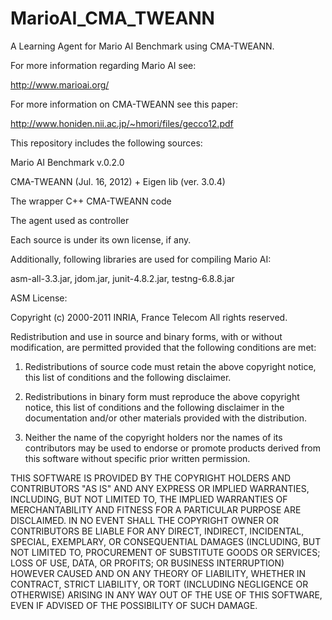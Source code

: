 MarioAI_CMA_TWEANN
==================

A Learning Agent for Mario AI Benchmark using CMA-TWEANN.

For more information regarding Mario AI see:

http://www.marioai.org/

For more information on CMA-TWEANN see this paper:

http://www.honiden.nii.ac.jp/~hmori/files/gecco12.pdf

This repository includes the following sources:

Mario AI Benchmark v.0.2.0

CMA-TWEANN (Jul. 16, 2012) + Eigen lib (ver. 3.0.4)

The wrapper C++ CMA-TWEANN code

The agent used as controller

Each source is under its own license, if any.

Additionally, following libraries are used for compiling Mario AI:

asm-all-3.3.jar, jdom.jar, junit-4.8.2.jar, testng-6.8.8.jar

ASM License:

Copyright (c) 2000-2011 INRIA, France Telecom
All rights reserved.

Redistribution and use in source and binary forms, with or without
modification, are permitted provided that the following conditions
are met:

1. Redistributions of source code must retain the above copyright
   notice, this list of conditions and the following disclaimer.

2. Redistributions in binary form must reproduce the above copyright
   notice, this list of conditions and the following disclaimer in the
   documentation and/or other materials provided with the distribution.

3. Neither the name of the copyright holders nor the names of its
   contributors may be used to endorse or promote products derived from
   this software without specific prior written permission.

THIS SOFTWARE IS PROVIDED BY THE COPYRIGHT HOLDERS AND CONTRIBUTORS "AS IS"
AND ANY EXPRESS OR IMPLIED WARRANTIES, INCLUDING, BUT NOT LIMITED TO, THE
IMPLIED WARRANTIES OF MERCHANTABILITY AND FITNESS FOR A PARTICULAR PURPOSE
ARE DISCLAIMED. IN NO EVENT SHALL THE COPYRIGHT OWNER OR CONTRIBUTORS BE
LIABLE FOR ANY DIRECT, INDIRECT, INCIDENTAL, SPECIAL, EXEMPLARY, OR
CONSEQUENTIAL DAMAGES (INCLUDING, BUT NOT LIMITED TO, PROCUREMENT OF
SUBSTITUTE GOODS OR SERVICES; LOSS OF USE, DATA, OR PROFITS; OR BUSINESS
INTERRUPTION) HOWEVER CAUSED AND ON ANY THEORY OF LIABILITY, WHETHER IN
CONTRACT, STRICT LIABILITY, OR TORT (INCLUDING NEGLIGENCE OR OTHERWISE)
ARISING IN ANY WAY OUT OF THE USE OF THIS SOFTWARE, EVEN IF ADVISED OF
THE POSSIBILITY OF SUCH DAMAGE.


